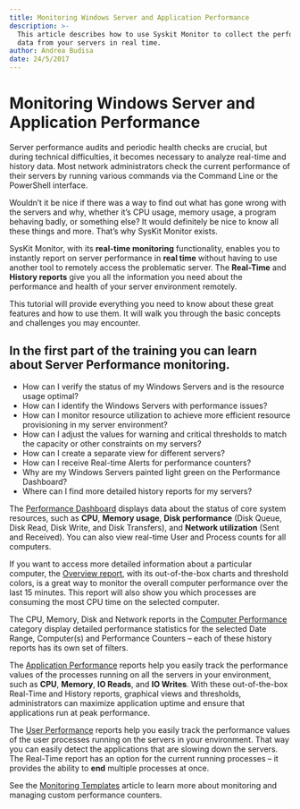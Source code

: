 ```yaml
---
title: Monitoring Windows Server and Application Performance
description: >-
  This article describes how to use Syskit Monitor to collect the performance
  data from your servers in real time.
author: Andrea Budisa
date: 24/5/2017
---
```


# Monitoring Windows Server and Application Performance

Server performance audits and periodic health checks are crucial, but during technical difficulties, it becomes necessary to analyze real-time and history data. Most network administrators check the current performance of their servers by running various commands via the Command Line or the PowerShell interface.

Wouldn’t it be nice if there was a way to find out what has gone wrong with the servers and why, whether it’s CPU usage, memory usage, a program behaving badly, or something else? It would definitely be nice to know all these things and more. That’s why SysKit Monitor exists.

SysKit Monitor, with its **real-time monitoring** functionality, enables you to instantly report on server performance in **real time** without having to use another tool to remotely access the problematic server. The **Real-Time** and **History reports** give you all the information you need about the performance and health of your server environment remotely.

This tutorial will provide everything you need to know about these great features and how to use them. It will walk you through the basic concepts and challenges you may encounter.

## In the first part of the training you can learn about Server Performance monitoring.

* How can I verify the status of my Windows Servers and is the resource usage optimal?
* How can I identify the Windows Servers with performance issues?
* How can I monitor resource utilization to achieve more efficient resource provisioning in my server environment?
* How can I adjust the values for warning and critical thresholds to match the capacity or other constraints on my servers?
* How can I create a separate view for different servers?
* How can I receive Real-time Alerts for performance counters?
* Why are my Windows Servers painted light green on the Performance Dashboard?
* Where can I find more detailed history reports for my servers?

The [Performance Dashboard](../../../get-to-know-syskit-monitor/backstage-screen/dashboards/performance-dashboard.md) displays data about the status of core system resources, such as **CPU**, **Memory usage**, **Disk performance** \(Disk Queue, Disk Read, Disk Write, and Disk Transfers\), and **Network utilization** \(Sent and Received\). You can also view real-time User and Process counts for all computers.

If you want to access more detailed information about a particular computer, the [Overview report](../../../get-to-know-syskit-monitor/reports/performance-reports/computer-performance.md), with its out-of-the-box charts and threshold colors, is a great way to monitor the overall computer performance over the last 15 minutes. This report will also show you which processes are consuming the most CPU time on the selected computer.

The CPU, Memory, Disk and Network reports in the [Computer Performance](../../../get-to-know-syskit-monitor/reports/performance-reports/computer-performance.md) category display detailed performance statistics for the selected Date Range, Computer\(s\) and Performance Counters – each of these history reports has its own set of filters.

The [Application Performance](../../../get-to-know-syskit-monitor/reports/performance-reports/application-performance.md) reports help you easily track the performance values of the processes running on all the servers in your environment, such as **CPU**, **Memory**, **IO Reads**, and **IO Writes**. With these out-of-the-box Real-Time and History reports, graphical views and thresholds, administrators can maximize application uptime and ensure that applications run at peak performance.

The [User Performance](../../../get-to-know-syskit-monitor/reports/performance-reports/user-performance.md) reports help you easily track the performance values of the user processes running on the servers in your environment. That way you can easily detect the applications that are slowing down the servers. The Real-Time report has an option for the current running processes – it provides the ability to **end** multiple processes at once.

See the [Monitoring Templates](../../../get-to-know-syskit-monitor/administration/monitoring-templates.md) article to learn more about monitoring and managing custom performance counters.

